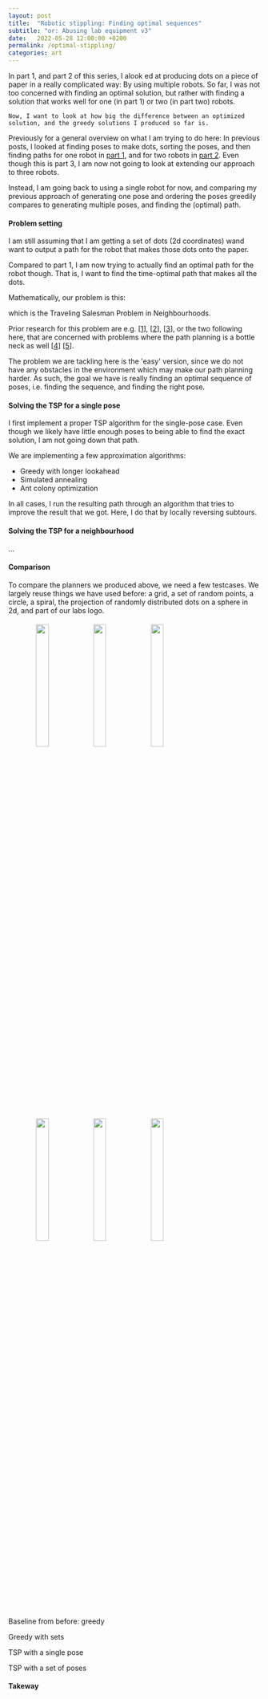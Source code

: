 ```yaml
---
layout: post
title:  "Robotic stippling: Finding optimal sequences"
subtitle: "or: Abusing lab equipment v3"
date:   2022-05-28 12:00:00 +0200
permalink: /optimal-stippling/
categories: art 
---
```


<p class="preface">
    In part 1, and part 2 of this series, I alook ed at producing dots on a piece of paper in a really complicated way: By using multiple robots.
    So far, I was not too concerned with finding an optimal solution, but rather with finding a solution that works well for one (in part 1) or two (in part two) robots.
    
    Now, I want to look at how big the difference between an optimized solution, and the greedy solutions I produced so far is.
</p>

Previously  for a general overview on what I am trying to do here:
In previous posts, I looked at finding poses to make dots, sorting the poses, and then finding paths for one robot in [part 1](/robo-stippling/), and for two robots in [part 2](/robo-stippling-p2/).
Even though this is part 3, I am now not going to look at extending our approach to three robots.

Instead, I am going back to using a single robot for now, and comparing my previous approach of generating one pose and ordering the poses greedily compares to generating multiple poses, and finding the (optimal) path.

#### Problem setting
I am still assuming that I am getting a set of dots (2d coordinates) wand want to output a path for the robot that makes those dots onto the paper.

Compared to part 1, I am now trying to actually find an optimal path for the robot though.
That is, I want to find the time-optimal path that makes all the dots.

Mathematically, our problem is this:


which is the Traveling Salesman Problem in Neighbourhoods.

Prior research for this problem are e.g. 
\[[1](https://cse.cs.ovgu.de/cse/traveling-salesman-problem-with-neighborhoods-tspn)\],
\[[2](https://www.tandfonline.com/doi/abs/10.1080/10556788.2011.648932)\],
\[[3](https://www.ac.tuwien.ac.at/files/pub/hu-08.pdf)\],
or the two following here, that are concerned with problems where the path planning is a bottle neck as well 
\[[4](http://timroughgarden.org/papers/ijrr.pdf)\]
\[[5](http://old.sztaki.hu/~akovacs/publications/ijpr2016.pdf)\].

The problem we are tackling here is the 'easy' version, since we do not have any obstacles in the environment which may make our path planning harder.
As such, the goal we have is really finding an optimal sequence of poses, i.e. finding the sequence, and finding the right pose.

#### Solving the TSP for a single pose

I first implement a proper TSP algorithm for the single-pose case.
Even though we likely have little enough poses to being able to find the exact solution, I am not going down that path.

We are implementing a few approximation algorithms:

- Greedy with longer lookahead
- Simulated annealing
- Ant colony optimization

In all cases, I run the resulting path through an algorithm that tries to improve the result that we got.
Here, I do that by locally reversing subtours.

#### Solving the TSP for a neighbourhood

...

#### Comparison

To compare the planners we produced above, we need a few testcases.
We largely reuse things we have used before: a grid, a set of random points, a circle, a spiral, the projection of randomly distributed dots on a sphere in 2d, and part of our labs logo.

<div style="width: 80%;margin:auto">
    <img src="{{ site.url }}/assets/stippling/grid.png" style="width:25%; padding: 5px">
    <img src="{{ site.url }}/assets/stippling/logo.png" style="width:25%; padding: 5px">
    <img src="{{ site.url }}/assets/stippling/logo.png" style="width:25%; padding: 5px">
<br>
    <img src="{{ site.url }}/assets/stippling/logo.png" style="width:25%; padding: 5px">
    <img src="{{ site.url }}/assets/stippling/logo.png" style="width:25%; padding: 5px">
    <img src="{{ site.url }}/assets/stippling/logo.png" style="width:25%; padding: 5px">
</div>

Baseline from before: greedy

Greedy with sets

TSP with a single pose

TSP with a set of poses

#### Takeway
